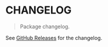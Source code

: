 # CHANGELOG

> Package changelog.

See [GitHub Releases](https://github.com/stdlib-js/math-iter-special-cos/releases) for the changelog.